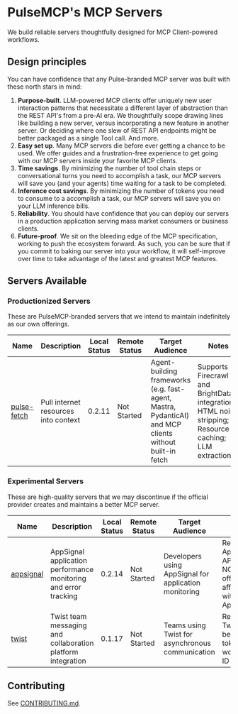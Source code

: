 # PulseMCP's MCP Servers

We build reliable servers thoughtfully designed for MCP Client-powered workflows.

## Design principles

You can have confidence that any Pulse-branded MCP server was built with these north stars in mind:

1. **Purpose-built**. LLM-powered MCP clients offer uniquely new user interaction patterns that necessitate a different layer of abstraction than the REST API's from a pre-AI era. We thoughtfully scope drawing lines like building a new server, versus incorporating a new feature in another server. Or deciding where one slew of REST API endpoints might be better packaged as a single Tool call. And more.
2. **Easy set up**. Many MCP servers die before ever getting a chance to be used. We offer guides and a frustration-free experience to get going with our MCP servers inside your favorite MCP clients.
3. **Time savings**. By minimizing the number of tool chain steps or conversational turns you need to accomplish a task, our MCP servers will save you (and your agents) time waiting for a task to be completed.
4. **Inference cost savings**. By minimizing the number of tokens you need to consume to a accomplish a task, our MCP servers will save you on your LLM inference bills.
5. **Reliability**. You should have confidence that you can deploy our servers in a production application serving mass market consumers or business clients.
6. **Future-proof**. We sit on the bleeding edge of the MCP specification, working to push the ecosystem forward. As such, you can be sure that if you commit to baking our server into your workflow, it will self-improve over time to take advantage of the latest and greatest MCP features.

## Servers Available

### Productionized Servers

These are PulseMCP-branded servers that we intend to maintain indefinitely as our own offerings.

| Name                                         | Description                          | Local Status | Remote Status | Target Audience                                                                                        | Notes                                                                                                  |
| -------------------------------------------- | ------------------------------------ | ------------ | ------------- | ------------------------------------------------------------------------------------------------------ | ------------------------------------------------------------------------------------------------------ |
| [pulse-fetch](./productionized/pulse-fetch/) | Pull internet resources into context | 0.2.11       | Not Started   | Agent-building frameworks (e.g. fast-agent, Mastra, PydanticAI) and MCP clients without built-in fetch | Supports Firecrawl and BrightData integrations; HTML noise stripping; Resource caching; LLM extraction |

### Experimental Servers

These are high-quality servers that we may discontinue if the official provider creates and maintains a better MCP server.

| Name                                   | Description                                                     | Local Status | Remote Status | Target Audience                                       | Notes                                                                |
| -------------------------------------- | --------------------------------------------------------------- | ------------ | ------------- | ----------------------------------------------------- | -------------------------------------------------------------------- |
| [appsignal](./experimental/appsignal/) | AppSignal application performance monitoring and error tracking | 0.2.14       | Not Started   | Developers using AppSignal for application monitoring | Requires AppSignal API key; NOT officially affiliated with AppSignal |
| [twist](./experimental/twist/)         | Twist team messaging and collaboration platform integration     | 0.1.17       | Not Started   | Teams using Twist for asynchronous communication      | Requires Twist API bearer token and workspace ID                     |

## Contributing

See [CONTRIBUTING.md](./CONTRIBUTING.md).

